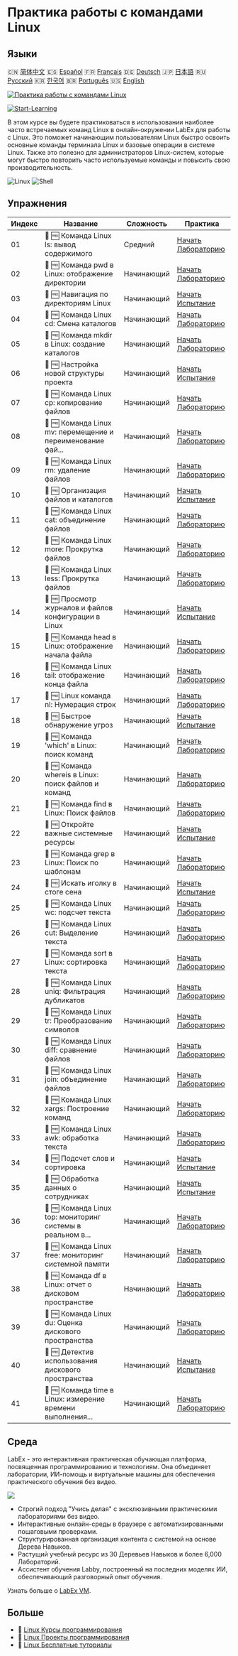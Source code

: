 # Практика работы с командами Linux

## Языки

🇨🇳 [简体中文](README_zh.md) 🇪🇸 [Español](README_es.md) 🇫🇷 [Français](README_fr.md) 🇩🇪 [Deutsch](README_de.md) 🇯🇵 [日本語](README_ja.md) 🇷🇺 [Русский](README_ru.md) 🇰🇷 [한국어](README_ko.md) 🇧🇷 [Português](README_pt.md) 🇺🇸 [English](README.md) 

[![Практика работы с командами Linux](https://cover-creator.labex.io/linux-basic-commands-practice-online.png?lang=ru)](https://labex.io/ru/courses/linux-basic-commands-practice-online)

[![Start-Learning](https://img.shields.io/badge/Start-Learning-whitesmoke?style=for-the-badge)](https://labex.io/ru/courses/linux-basic-commands-practice-online)

В этом курсе вы будете практиковаться в использовании наиболее часто встречаемых команд Linux в онлайн-окружении LabEx для работы с Linux. Это поможет начинающим пользователям Linux быстро освоить основные команды терминала Linux и базовые операции в системе Linux. Также это полезно для администраторов Linux-систем, которые могут быстро повторить часто используемые команды и повысить свою производительность.

![Linux](https://img.shields.io/badge/Linux-whitesmoke?style=for-the-badge&logo=linux)
![Shell](https://img.shields.io/badge/Shell-whitesmoke?style=for-the-badge&logo=shell)


## Упражнения

|   Индекс | Название                                                    | Сложность   | Практика                                                                                                                                   |
|----------|-------------------------------------------------------------|-------------|--------------------------------------------------------------------------------------------------------------------------------------------|
|       01 | 📖 🆓 Команда Linux ls: вывод содержимого                   | Средний     | <a target='_blank' href='https://labex.io/ru/tutorials/linux-linux-ls-command-content-listing-219205'>Начать Лабораторию</a>               |
|       02 | 📖 🆓 Команда pwd в Linux: отображение директории           | Начинающий  | <a target='_blank' href='https://labex.io/ru/tutorials/linux-linux-pwd-command-directory-displaying-209734'>Начать Лабораторию</a>         |
|       03 | 🎯 🆓 Навигация по директориям Linux                        | Начинающий  | <a target='_blank' href='https://labex.io/ru/tutorials/linux-directory-navigation-387844'>Начать Испытание</a>                             |
|       04 | 📖 🆓 Команда Linux cd: Смена каталогов                     | Начинающий  | <a target='_blank' href='https://labex.io/ru/tutorials/linux-linux-cd-command-directory-changing-209733'>Начать Лабораторию</a>            |
|       05 | 📖 🆓 Команда mkdir в Linux: создание каталогов             | Начинающий  | <a target='_blank' href='https://labex.io/ru/tutorials/linux-linux-mkdir-command-directory-creating-209739'>Начать Лабораторию</a>         |
|       06 | 🎯 🆓 Настройка новой структуры проекта                     | Начинающий  | <a target='_blank' href='https://labex.io/ru/tutorials/linux-setting-up-a-new-project-structure-387859'>Начать Испытание</a>               |
|       07 | 📖 🆓 Команда Linux cp: копирование файлов                  | Начинающий  | <a target='_blank' href='https://labex.io/ru/tutorials/linux-linux-cp-command-file-copying-209744'>Начать Лабораторию</a>                  |
|       08 | 📖 🆓 Команда Linux mv: перемещение и переименование фай... | Начинающий  | <a target='_blank' href='https://labex.io/ru/tutorials/linux-linux-mv-command-file-moving-and-renaming-209743'>Начать Лабораторию</a>      |
|       09 | 📖 🆓 Команда Linux rm: удаление файлов                     | Начинающий  | <a target='_blank' href='https://labex.io/ru/tutorials/linux-linux-rm-command-file-removing-209741'>Начать Лабораторию</a>                 |
|       10 | 🎯 🆓 Организация файлов и каталогов                        | Начинающий  | <a target='_blank' href='https://labex.io/ru/tutorials/linux-organizing-files-and-directories-387877'>Начать Испытание</a>                 |
|       11 | 📖 🆓 Команда Linux cat: объединение файлов                 | Начинающий  | <a target='_blank' href='https://labex.io/ru/tutorials/linux-linux-cat-command-file-concatenating-210986'>Начать Лабораторию</a>           |
|       12 | 📖 🆓 Команда Linux more: Прокрутка файлов                  | Начинающий  | <a target='_blank' href='https://labex.io/ru/tutorials/linux-linux-more-command-file-scrolling-214299'>Начать Лабораторию</a>              |
|       13 | 📖 🆓 Команда Linux less: Прокрутка файлов                  | Начинающий  | <a target='_blank' href='https://labex.io/ru/tutorials/linux-linux-less-command-file-paging-214301'>Начать Лабораторию</a>                 |
|       14 | 🎯 🆓 Просмотр журналов и файлов конфигурации в Linux       | Начинающий  | <a target='_blank' href='https://labex.io/ru/tutorials/linux-viewing-log-and-configuration-files-in-linux-387914'>Начать Испытание</a>     |
|       15 | 📖 🆓 Команда head в Linux: отображение начала файла        | Начинающий  | <a target='_blank' href='https://labex.io/ru/tutorials/linux-linux-head-command-file-beginning-display-214302'>Начать Лабораторию</a>      |
|       16 | 📖 🆓 Команда Linux tail: отображение конца файла           | Начинающий  | <a target='_blank' href='https://labex.io/ru/tutorials/linux-linux-tail-command-file-end-display-214303'>Начать Лабораторию</a>            |
|       17 | 📖 🆓 Linux команда nl: Нумерация строк                     | Начинающий  | <a target='_blank' href='https://labex.io/ru/tutorials/linux-linux-nl-command-line-numbering-210988'>Начать Лабораторию</a>                |
|       18 | 🎯 🆓 Быстрое обнаружение угроз                             | Начинающий  | <a target='_blank' href='https://labex.io/ru/tutorials/linux-rapid-threat-detection-387930'>Начать Испытание</a>                           |
|       19 | 📖 🆓 Команда 'which' в Linux: поиск команд                 | Начинающий  | <a target='_blank' href='https://labex.io/ru/tutorials/linux-linux-which-command-command-locating-215210'>Начать Лабораторию</a>           |
|       20 | 📖 🆓 Команда whereis в Linux: поиск файлов и команд        | Начинающий  | <a target='_blank' href='https://labex.io/ru/tutorials/linux-linux-whereis-command-file-and-command-finding-215211'>Начать Лабораторию</a> |
|       21 | 📖 🆓 Команда find в Linux: Поиск файлов                    | Начинающий  | <a target='_blank' href='https://labex.io/ru/tutorials/linux-linux-find-command-file-searching-219191'>Начать Лабораторию</a>              |
|       22 | 🎯 🆓 Откройте важные системные ресурсы                     | Начинающий  | <a target='_blank' href='https://labex.io/ru/tutorials/linux-discover-critical-system-resources-388032'>Начать Испытание</a>               |
|       23 | 📖 🆓 Команда grep в Linux: Поиск по шаблонам               | Начинающий  | <a target='_blank' href='https://labex.io/ru/tutorials/linux-linux-grep-command-pattern-searching-219192'>Начать Лабораторию</a>           |
|       24 | 🎯 🆓 Искать иголку в стоге сена                            | Начинающий  | <a target='_blank' href='https://labex.io/ru/tutorials/linux-needle-in-the-haystack-388109'>Начать Испытание</a>                           |
|       25 | 📖 🆓 Команда Linux wc: подсчет текста                      | Начинающий  | <a target='_blank' href='https://labex.io/ru/tutorials/linux-linux-wc-command-text-counting-219200'>Начать Лабораторию</a>                 |
|       26 | 📖 🆓 Команда Linux cut: Выделение текста                   | Начинающий  | <a target='_blank' href='https://labex.io/ru/tutorials/linux-linux-cut-command-text-cutting-219187'>Начать Лабораторию</a>                 |
|       27 | 📖 🆓 Команда sort в Linux: сортировка текста               | Начинающий  | <a target='_blank' href='https://labex.io/ru/tutorials/linux-linux-sort-command-text-sorting-219196'>Начать Лабораторию</a>                |
|       28 | 📖 🆓 Команда Linux uniq: Фильтрация дубликатов             | Начинающий  | <a target='_blank' href='https://labex.io/ru/tutorials/linux-linux-uniq-command-duplicate-filtering-219199'>Начать Лабораторию</a>         |
|       29 | 📖 🆓 Команда Linux tr: Преобразование символов             | Начинающий  | <a target='_blank' href='https://labex.io/ru/tutorials/linux-linux-tr-command-character-translating-219198'>Начать Лабораторию</a>         |
|       30 | 📖 🆓 Команда Linux diff: сравнение файлов                  | Начинающий  | <a target='_blank' href='https://labex.io/ru/tutorials/linux-linux-diff-command-file-comparing-219189'>Начать Лабораторию</a>              |
|       31 | 📖 🆓 Команда Linux join: объединение файлов                | Начинающий  | <a target='_blank' href='https://labex.io/ru/tutorials/linux-linux-join-command-file-joining-219193'>Начать Лабораторию</a>                |
|       32 | 📖 🆓 Команда Linux xargs: Построение команд                | Начинающий  | <a target='_blank' href='https://labex.io/ru/tutorials/linux-linux-xargs-command-command-building-219201'>Начать Лабораторию</a>           |
|       33 | 📖 🆓 Команда Linux awk: обработка текста                   | Начинающий  | <a target='_blank' href='https://labex.io/ru/tutorials/linux-linux-awk-command-text-processing-388493'>Начать Лабораторию</a>              |
|       34 | 🎯 🆓 Подсчет слов и сортировка                             | Начинающий  | <a target='_blank' href='https://labex.io/ru/tutorials/linux-word-count-and-sorting-388125'>Начать Испытание</a>                           |
|       35 | 🎯 🆓 Обработка данных о сотрудниках                        | Начинающий  | <a target='_blank' href='https://labex.io/ru/tutorials/linux-processing-employees-data-388132'>Начать Испытание</a>                        |
|       36 | 📖 🆓 Команда Linux top: мониторинг системы в реальном в... | Начинающий  | <a target='_blank' href='https://labex.io/ru/tutorials/linux-linux-top-command-real-time-system-monitoring-388500'>Начать Лабораторию</a>  |
|       37 | 📖 🆓 Команда Linux free: мониторинг системной памяти       | Начинающий  | <a target='_blank' href='https://labex.io/ru/tutorials/linux-linux-free-command-monitoring-system-memory-388496'>Начать Лабораторию</a>    |
|       38 | 📖 🆓 Команда df в Linux: отчет о дисковом пространстве     | Начинающий  | <a target='_blank' href='https://labex.io/ru/tutorials/linux-linux-df-command-disk-space-reporting-219188'>Начать Лабораторию</a>          |
|       39 | 📖 🆓 Команда Linux du: Оценка дискового пространства       | Начинающий  | <a target='_blank' href='https://labex.io/ru/tutorials/linux-linux-du-command-file-space-estimating-219190'>Начать Лабораторию</a>         |
|       40 | 🎯 🆓 Детектив использования дискового пространства         | Начинающий  | <a target='_blank' href='https://labex.io/ru/tutorials/linux-disk-usage-detective-388099'>Начать Испытание</a>                             |
|       41 | 📖 🆓 Команда time в Linux: измерение времени выполнения... | Начинающий  | <a target='_blank' href='https://labex.io/ru/tutorials/linux-linux-time-command-command-timing-219197'>Начать Лабораторию</a>              |

## Среда

LabEx - это интерактивная практическая обучающая платформа, посвященная программированию и технологиям. Она объединяет лаборатории, ИИ-помощь и виртуальные машины для обеспечения практического обучения без видео.

![](https://tutorial-screenshot.getvm.io/images/vm-1725247253.png)

- Строгий подход "Учись делая" с эксклюзивными практическими лабораториями без видео.
- Интерактивные онлайн-среды в браузере с автоматизированными пошаговыми проверками.
- Структурированная организация контента с системой на основе Дерева Навыков.
- Растущий учебный ресурс из 30 Деревьев Навыков и более 6,000 Лабораторий.
- Ассистент обучения Labby, построенный на последних моделях ИИ, обеспечивающий разговорный опыт обучения.

Узнать больше о [LabEx VM](https://support.labex.io/using-labex/virtual-machine).

## Больше

- 🔗 [Linux Курсы программирования](https://github.com/labex-labs/awesome-programming-courses)
- 🔗 [Linux Проекты программирования](https://github.com/labex-labs/awesome-programming-projects)
- 🔗 [Linux Бесплатные туториалы](https://github.com/labex-labs/linux-free-tutorials)

